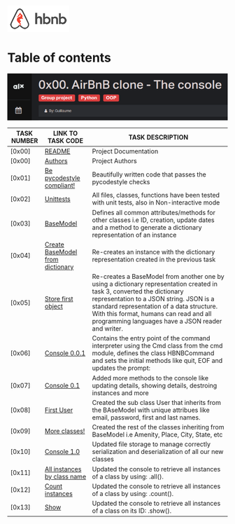 ![AirBnB](./assets/logo.png)
# Table of contents
![AirBnB](./assets/Screenshot%20from%202023-07-10%2014-59-47.png)

TASK NUMBER | LINK TO TASK CODE | TASK DESCRIPTION
----- | ------ | ---------- 
[0x00] | [README](./README.md) | Project Documentation
[0x00] | [Authors](./AUTHORS) | Project Authors 
[0x01] | [Be pycodestyle compliant!](./) | Beautifully written code that passes the pycodestyle checks 
[0x02] | [Unittests](./tests) | All files, classes, functions have been tested with unit tests, also in Non-interactive mode
[0x03] | [BaseModel](./models/base_model.py) | Defines all common attributes/methods for other classes  i.e ID, creation, update dates and a method to generate a dictionary representation of an instance 
[0x04] | [Create BaseModel from dictionary](./models/base_model.py) | Re-creates an instance with the dictionary representation created in the previous task 
[0x05] | [Store first object](./models/base_model.py) | Re-creates a BaseModel from another one by using a dictionary representation created in task 3, converted the dictionary representation to a JSON string. JSON is a standard representation of a data structure. With this format, humans can read and all programming languages have a JSON reader and writer.
[0x06] | [Console 0.0.1](./console.py) | Contains the entry point of the command interpreter using the Cmd class from the cmd module, defines the class HBNBCommand and sets the initial methods like quit, EOF and updates the prompt:
[0x07] | [Console 0.1](./console.py) | Added more methods to the console like updating details, showing details, destroing instances and more
[0x08] | [First User](./models/user.py) | Created the sub class User that inherits from the BAseModel with unique attribues like email, password, first and last names.
[0x09] | [More classes!](./models/) | Created the rest of the classes inheriting from BaseModel i.e Amenity, Place, City, State, etc 
[0x10] | [Console 1.0](./models/engine/file_storage.py) | Updated file storage to manage correctly serialization and deserialization of all our new classes
[0x11] | [All instances by class name](./console.py) | Updated the console to retrieve all instances of a class by using: <class name>.all().
[0x12] | [Count instances](./console.py) | Updated the console to retrieve all instances of a class by using: <class name>.count().
[0x13] | [Show](./console.py) | Updated the console to retrieve all instances of a class on its ID: <class name>.show(<id>).
